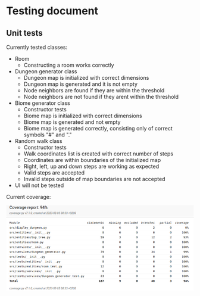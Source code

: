 # Testing document

## Unit tests

Currently tested classes:

- Room
  - Constructing a room works correctly
- Dungeon generator class
  - Dungeon map is initialized with correct dimensions
  - Dungeon map is generated and it is not empty
  - Node neighbors are found if they are within the threshold
  - Node neighbors are not found if they arent within the threshold
- Biome generator class
  - Constructor tests
  - Biome map is initialized with correct dimensions
  - Biome map is generated and not empty
  - Biome map is generated correctly, consisting only of correct symbols "#" and "."
- Random walk class
  - Constructor tests
  - Walk coordinates list is created with correct number of steps
  - Coordinates are within boundaries of the initialized map
  - Right, left, up and down steps are working as expected
  - Valid steps are accepted
  - Invalid steps outside of map boundaries are not accepted
- UI will not be tested

Current coverage:

![Coverage](https://github.com/smannist/dungeon-generator/blob/main/images/coverage_1.png)

